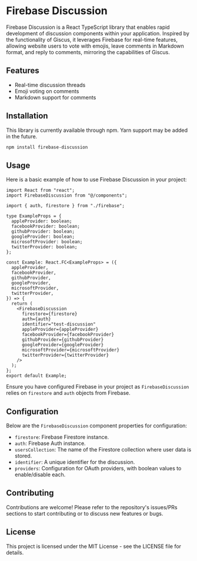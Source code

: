 # Firebase Discussion

Firebase Discussion is a React TypeScript library that enables rapid development of discussion components within your application. Inspired by the functionality of Giscus, it leverages Firebase for real-time features, allowing website users to vote with emojis, leave comments in Markdown format, and reply to comments, mirroring the capabilities of Giscus.

## Features

- Real-time discussion threads
- Emoji voting on comments
- Markdown support for comments

## Installation

This library is currently available through npm. Yarn support may be added in the future.

```bash
npm install firebase-discussion
```

## Usage

Here is a basic example of how to use Firebase Discussion in your project:

```tsx
import React from "react";
import FirebaseDiscussion from "@/components";

import { auth, firestore } from "./firebase";

type ExampleProps = {
  appleProvider: boolean;
  facebookProvider: boolean;
  githubProvider: boolean;
  googleProvider: boolean;
  microsoftProvider: boolean;
  twitterProvider: boolean;
};

const Example: React.FC<ExampleProps> = ({
  appleProvider,
  facebookProvider,
  githubProvider,
  googleProvider,
  microsoftProvider,
  twitterProvider,
}) => {
  return (
    <FirebaseDiscussion
      firestore={firestore}
      auth={auth}
      identifier="test-discussion"
      appleProvider={appleProvider}
      facebookProvider={facebookProvider}
      githubProvider={githubProvider}
      googleProvider={googleProvider}
      microsoftProvider={microsoftProvider}
      twitterProvider={twitterProvider}
    />
  );
};
export default Example;
```

Ensure you have configured Firebase in your project as `FirebaseDiscussion` relies on `firestore` and `auth` objects from Firebase.

## Configuration

Below are the `FirebaseDiscussion` component properties for configuration:

- `firestore`: Firebase Firestore instance.
- `auth`: Firebase Auth instance.
- `usersCollection`: The name of the Firestore collection where user data is stored.
- `identifier`: A unique identifier for the discussion.
- `providers`: Configuration for OAuth providers, with boolean values to enable/disable each.

## Contributing

Contributions are welcome! Please refer to the repository's issues/PRs sections to start contributing or to discuss new features or bugs.

## License

This project is licensed under the MIT License - see the LICENSE file for details.
